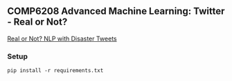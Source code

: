 ## COMP6208 Advanced Machine Learning: Twitter - Real or Not?

[Real or Not? NLP with Disaster Tweets](https://www.kaggle.com/c/nlp-getting-started/overview)

### Setup
```pip install -r requirements.txt```

